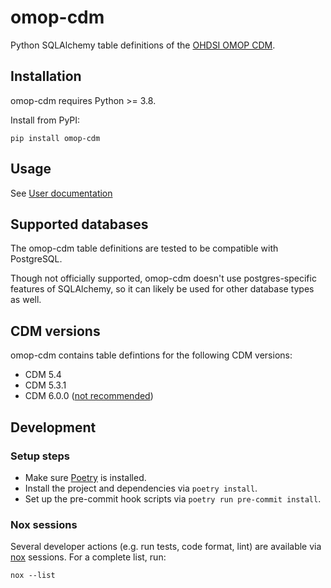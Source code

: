 # omop-cdm

Python SQLAlchemy table definitions of the [OHDSI OMOP CDM](https://ohdsi.github.io/CommonDataModel/).

## Installation

omop-cdm requires Python >= 3.8.

Install from PyPI:
```shell
pip install omop-cdm
```

## Usage

See [User documentation](docs/README.md)

## Supported databases
The omop-cdm table definitions are tested to be compatible with PostgreSQL.

Though not officially supported, omop-cdm doesn't use postgres-specific features
of SQLAlchemy, so it can likely be used for other database types as well.

## CDM versions
omop-cdm contains table defintions for the following CDM versions:
- CDM 5.4
- CDM 5.3.1
- CDM 6.0.0 ([not recommended](https://ohdsi.github.io/CommonDataModel/cdm60.html#NOTE_ABOUT_CDM_v60))

## Development

### Setup steps

- Make sure [Poetry](https://python-poetry.org/docs/#installation) is installed.
- Install the project and dependencies via `poetry install`.
- Set up the pre-commit hook scripts via `poetry run pre-commit install`.

### Nox sessions

Several developer actions (e.g. run tests, code format, lint) are available
via [nox](https://nox.thea.codes/en/stable/) sessions.
For a complete list, run:
```shell
nox --list
```
